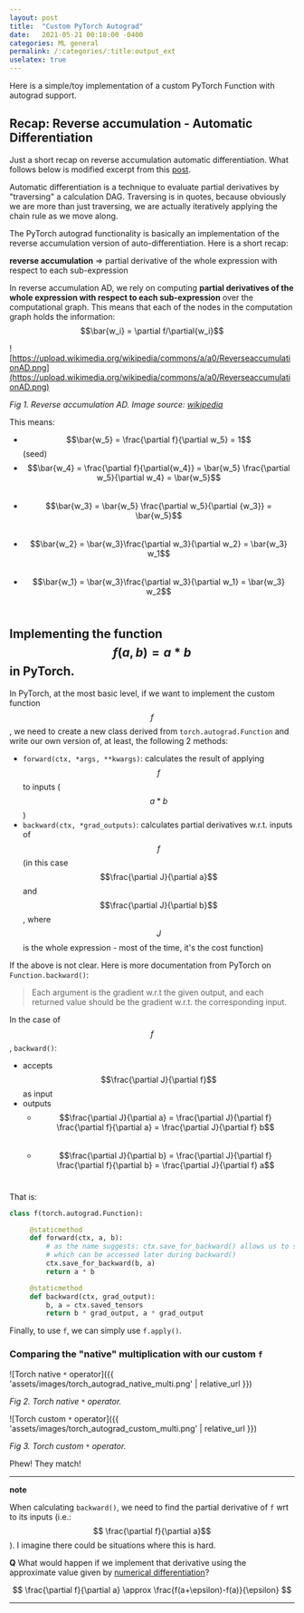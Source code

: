 ```yaml
---
layout: post
title:  "Custom PyTorch Autograd"
date:   2021-05-21 00:18:00 -0400
categories: ML general 
permalink: /:categories/:title:output_ext
uselatex: true
---
```

Here is a simple/toy implementation of a custom PyTorch Function with autograd support.

## Recap: Reverse accumulation - Automatic Differentiation 
Just a short recap on reverse accumulation automatic differentiation. What follows below is modified excerpt from this [post](/ml/general/auto-diff.html).

Automatic differentiation is a technique to evaluate partial derivatives by "traversing" a calculation DAG. Traversing is in quotes, because obviously we are more than just traversing, we are actually iteratively applying the chain rule as we move along. 

The PyTorch autograd functionality is basically an implementation of the reverse accumulation version of auto-differentiation. Here is a short recap:

**reverse accumulation** ⇒ partial derivative of the whole expression with respect to each sub-expression

In reverse accumulation AD, we rely on computing **partial derivatives of the whole expression with respect to each sub-expression** over the computational graph. This means that each of the nodes in the computation graph holds the information: $$\bar{w_i} = \partial f/\partial{w_i}$$


![https://upload.wikimedia.org/wikipedia/commons/a/a0/ReverseaccumulationAD.png](https://upload.wikimedia.org/wikipedia/commons/a/a0/ReverseaccumulationAD.png)

*Fig 1. Reverse accumulation AD. Image source: [wikipedia](https://en.wikipedia.org/wiki/Automatic_differentiation)*

This means:

- $$\bar{w_5} = \frac{\partial f}{\partial w_5} =  1$$ (seed)
- $$\bar{w_4} = \frac{\partial f}{\partial{w_4}} = \bar{w_5} \frac{\partial w_5}{\partial w_4} = \bar{w_5}$$ 
- $$\bar{w_3} = \bar{w_5} \frac{\partial w_5}{\partial {w_3}} = \bar{w_5}$$ 
- $$\bar{w_2} = \bar{w_3}\frac{\partial w_3}{\partial w_2} = \bar{w_3} w_1$$ 
- $$\bar{w_1} = \bar{w_3}\frac{\partial w_3}{\partial w_1} = \bar{w_3} w_2$$ 


## Implementing the function $$f(a,b) = a * b$$ in PyTorch.

In PyTorch, at the most basic level, if we want to implement the custom function $$f$$, we need to create a new class derived from `torch.autograd.Function` and write our own version of, at least, the following 2 methods:

- `forward(ctx, *args, **kwargs)`: calculates the result of applying $$f$$ to inputs ($$a * b$$)
- `backward(ctx, *grad_outputs)`: calculates partial derivatives w.r.t. inputs of $$f$$ (in this case $$\frac{\partial J}{\partial a}$$ and $$\frac{\partial J}{\partial b}$$, where $$J$$ is the whole expression - most of the time, it's the cost function)

If the above is not clear. Here is more documentation from PyTorch on `Function.backward()`:

> Each argument is the gradient w.r.t the given output, and each returned value should be the gradient w.r.t. the corresponding input.

In the case of $$f$$, `backward()`:
- accepts $$\frac{\partial J}{\partial f}$$ as input
- outputs
  - $$\frac{\partial J}{\partial a} = \frac{\partial J}{\partial f} \frac{\partial f}{\partial a} = \frac{\partial J}{\partial f} b$$ 
  - $$\frac{\partial J}{\partial b} = \frac{\partial J}{\partial f} \frac{\partial f}{\partial b} = \frac{\partial J}{\partial f} a$$ 

That is:

```python
class f(torch.autograd.Function):

     @staticmethod
     def forward(ctx, a, b):
         # as the name suggests: ctx.save_for_backward() allows us to save some info
         # which can be accessed later during backward()
         ctx.save_for_backward(b, a)
         return a * b

     @staticmethod
     def backward(ctx, grad_output):
         b, a = ctx.saved_tensors
         return b * grad_output, a * grad_output
```

Finally, to use `f`, we can simply use `f.apply()`.

### Comparing the "native" multiplication with our custom `f`

![Torch native `*` operator]({{ 'assets/images/torch_autograd_native_multi.png' | relative_url }})

*Fig 2. Torch native `*` operator.*

![Torch custom `*` operator]({{ 'assets/images/torch_autograd_custom_multi.png' | relative_url }})

*Fig 3. Torch custom `*` operator.*

Phew! They match!

---
**note**

When calculating `backward()`, we need to find the partial derivative of `f` wrt to its inputs (i.e.: $$ \frac{\partial f}{\partial a}$$). I imagine there could be situations where this is hard.

**Q** What would happen if we implement that derivative using the approximate value given by [numerical differentiation](https://mathworld.wolfram.com/NumericalDifferentiation.html)?

$$ \frac{\partial f}{\partial a} \approx \frac{f(a+\epsilon)-f(a)}{\epsilon} $$ 

---
